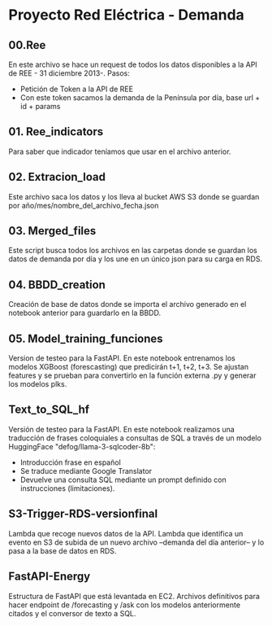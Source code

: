 # Proyecto Red Eléctrica - Demanda
## 00.Ree
En este archivo se hace un request de todos los datos disponibles a la API de REE - 31 diciembre 2013-. Pasos:
- Petición de Token a la API de REE
- Con este token sacamos la demanda de la Península por día, base url + id + params

## 01. Ree_indicators
Para saber que indicador teníamos que usar en el archivo anterior.

## 02. Extracion_load
Este archivo saca los datos y los lleva al bucket AWS S3 donde se guardan por año/mes/nombre_del_archivo_fecha.json

## 03. Merged_files
Este script busca todos los archivos en las carpetas donde se guardan los datos de demanda por día y los une en un único json para su carga en RDS.

## 04. BBDD_creation
Creación de base de datos donde se importa el archivo generado en el notebook anterior para guardarlo en la BBDD.

## 05. Model_training_funciones
Version de testeo para la FastAPI. En este notebook entrenamos los modelos XGBoost (forescasting) que predicirán t+1, t+2, t+3. 
Se ajustan features y se prueban para convertirlo en la función externa .py y generar los modelos plks.

## Text_to_SQL_hf
Versión de testeo para la FastAPI. En este notebook realizamos una traducción de frases coloquiales a consultas de SQL a través de un modelo HuggingFace "defog/llama-3-sqlcoder-8b":
- Introducción frase en español
- Se traduce mediante Google Translator
- Devuelve una consulta SQL mediante un prompt definido con instrucciones (limitaciones).


## S3-Trigger-RDS-versionfinal
Lambda que recoge nuevos datos de la API.
Lambda que identifica un evento en S3 de subida de un nuevo archivo –demanda del día anterior– y lo pasa a la base de datos en RDS.

## FastAPI-Energy
Estructura de FastAPI que está levantada en EC2. Archivos definitivos para hacer endpoint de /forecasting y /ask con los modelos anteriormente citados y el conversor de texto a SQL.

